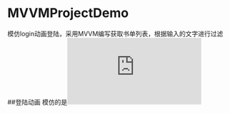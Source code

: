 # MVVMProjectDemo
模仿login动画登陆，采用MVVM编写获取书单列表，根据输入的文字进行过滤
##登陆动画
模仿的是![ios layer animation](http://www.cocoachina.com/ios/20150521/11874.html)
